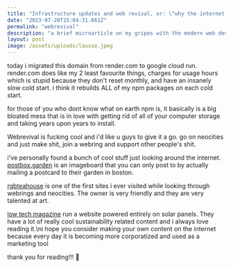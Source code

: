 ```yaml
---
title: "Infrastructure updates and web revival, or: \"why the internet fucking sucks and will possibly forever\""
date: "2023-07-28T15:04:31.661Z"
permalink: "webrevival"
description: "a brief microarticle on my gripes with the modern web development scene as well as what social media has developed into"
layout: post
image: /assets/uploads/lausse.jpeg
---
```


today i migrated this domain from render.com to google cloud run. render.com does like my 2 least favourite things, charges for usage hours which is stupid because they don't reset monthly, and have an insanely slow cold start. i think it rebuilds ALL of my npm packages on each cold start.

for those of you who dont know what on earth npm is, it basically is a big bloated mess that is in love with getting rid of all of your computer storage and taking years upon years to install.

Webrevival is fucking cool and i'd like u guys to give it a go. go on neocities and just make shit, join a webring and support other people&apos;s shit.

i&apos;ve personally found a bunch of cool stuff just looking around the internet. [postbox.garden](https://postbox.garden) is an imageboard that you can only post to by actually mailing a postcard to their garden in boston.

[rgbteahouse](https://rgbteahouse.neocities.org/home) is one of the first sites i ever visited while looking through webrings and neocities. The owner is very friendly and they are very talented at art.

[low tech magazine](https://solar.lowtechmagazine.com/about) run a website powered entirely on solar panels. They have a lot of really cool sustainability related content and i always love reading it.\ni hope you consider making your own content on the internet because every day it is becoming more corporatized and used as a marketing tool

thank you for reading!!! :hugs:
